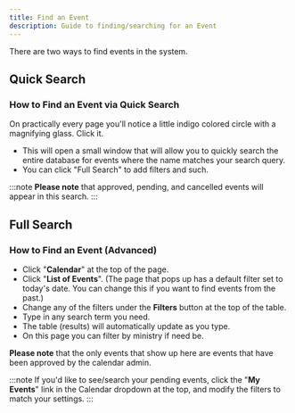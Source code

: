 ```yaml
---
title: Find an Event
description: Guide to finding/searching for an Event
---
```


There are two ways to find events in the system.

## Quick Search

### How to Find an Event via Quick Search

On practically every page you'll notice a little indigo colored circle with a magnifying glass. Click it. 
 - This will open a small window that will allow you to quickly search the entire database for events where the name matches your search query.
 - You can click "Full Search" to add filters and such.

:::note
**Please note** that approved, pending, and cancelled events will appear in this search.
:::

## Full Search

### How to Find an Event (Advanced)

 - Click "**Calendar**" at the top of the page.
 - Click "**List of Events**".
 (The page that pops up has a default filter set to today's date. You can change this if you want to find events from the past.)
 - Change any of the filters under the **Filters** button at the top of the table. 
 - Type in any search term you need.
 - The table (results) will automatically update as you type. 
 - On this page you can filter by ministry if need be.

**Please note** that the only events that show up here are events that have been approved by the calendar admin.

:::note
If you'd like to see/search your pending events, click the "**My Events**" link in the Calendar dropdown at the top, and modify the filters to match your settings.
:::